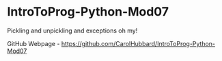 # IntroToProg-Python-Mod07
Pickling and unpickling and exceptions oh my!

GitHub Webpage - https://github.com/CarolHubbard/IntroToProg-Python-Mod07
